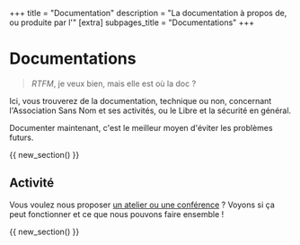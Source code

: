 +++
title = "Documentation"
description = "La documentation à propos de, ou produite par l'"
[extra]
subpages_title = "Documentations"
+++

# Documentations

> _RTFM_, je veux bien, mais elle est où la doc ?

Ici, vous trouverez de la documentation, technique ou non, concernant
l'Association Sans Nom et ses activités, ou le Libre et la sécurité en général.

Documenter maintenant, c'est le meilleur moyen d'éviter les problèmes futurs. 

{{ new_section() }}

## Activité

Vous voulez nous proposer [un atelier ou une
conférence](./documentation/proposer_une_activité/index.md) ? Voyons si ça peut
fonctionner et ce que nous pouvons faire ensemble !

{{ new_section() }}
